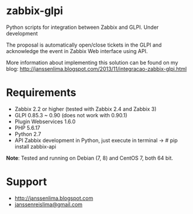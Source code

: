zabbix-glpi
===========

Python scripts for integration between Zabbix and GLPI. Under development

The proposal is automatically open/close tickets in the GLPI and acknowledge the event in Zabbix Web interface using API.

More information about implementing this solution can be found on my blog: http://janssenlima.blogspot.com/2013/11/integracao-zabbix-glpi.html

Requirements
========
- Zabbix 2.2 or higher (tested with Zabbix 2.4 and Zabbix 3)
- GLPI 0.85.3 ~ 0.90 (does not work with 0.90.1)
- Plugin Webservices 1.6.0
- PHP 5.6.17
- Python 2.7
- API Zabbix development in Python, just execute in terminal -> # pip install zabbix-api

**Note**: Tested and running on Debian (7, 8) and CentOS 7, both 64 bit.

Support
========

- http://janssenlima.blogspot.com
- janssenreislima@gmail.com
